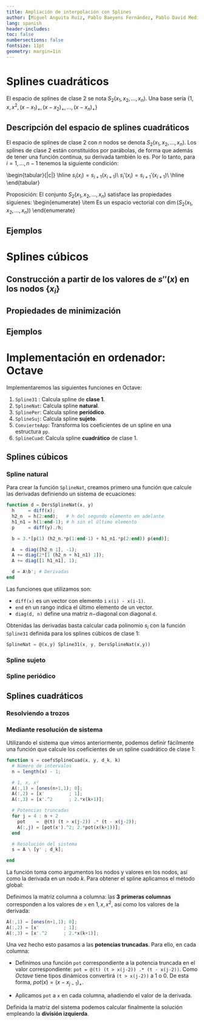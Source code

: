 ```yaml
---
title: Ampliación de interpolación con Splines
author: [Miguel Anguita Ruiz, Pablo Baeyens Fernández, Pablo David Medina Sánchez, Ruben Morales Pérez, Francisco Javier Morales Piqueras]
lang: spanish
header-includes:
toc: false
numbersections: false
fontsize: 11pt
geometry: margin=1in
---
```


# Splines cuadráticos

El espacio de splines de clase 2 se nota $S_2(x_1,x_2,...,x_n)$.
Una base sería $\{1,x,x^2,(x-x_1)_+,(x-x_2)_+,...,(x-x_n)_+\}$

## Descripción del espacio de splines cuadráticos
El espacio de splines de clase 2 con $n$ nodos se denota $S_2(x_1,x_2,...,x_n)$.
Los splines de clase 2 están constituidos por parábolas, de forma que además de
tener una función continua, su derivada también lo es.
Por lo tanto, para $i=1,...,n-1$ tenemos la siguiente condición:

\begin{tabular}{|c|}
   \hline
   $s_i(x_i)=s_{i+1}(x_{i+1})$\\
   $s_i'(x_i)=s_{i+1}'(x_{i+1})$\\
   \hline
\end{tabular}

Proposición:<!---Ponerlo esto mejor, con mejor formato-->
El conjunto $S_2(x_1,x_2,...,x_n)$ satisface las propiedades siguienes:
\begin{enumerate}
  \item Es un espacio vectorial con $\dim(S_2(x_1,x_2,...,x_n))$
\end{enumerate}


## Ejemplos


# Splines cúbicos

## Construcción a partir de los valores de $s''(x)$ en los nodos $\{x_i\}$

## Propiedades de minimización

## Ejemplos

# Implementación en ordenador: Octave

Implementaremos las siguientes funciones en Octave:

1. `Spline31` : Calcula spline de **clase 1**.
1. `SplineNat`: Calcula spline **natural**.
2. `SplinePer`: Calcula spline **periódico**.
3. `SplineSuj`: Calcula spline **sujeto**.
5. `ConvierteApp`: Transforma los coeficientes de un spline en una
 estructura `pp`.
8. `SplineCuad`: Calcula spline **cuadrático** de clase 1.


## Splines cúbicos

### Spline natural

Para crear la función `SplineNat`, creamos primero una función que calcule
las derivadas definiendo un sistema de ecuaciones:

```octave
function d = DersSplineNat(x, y)
  h     = diff(x);
  h2_n  = h(2:end);   # h del segundo elemento en adelante
  h1_n1 = h(1:end-1); # h sin el último elemento
  p     = diff(y)./h;

  b = 3.*[p(1) (h2_n.*p(1:end-1) + h1_n1.*p(2:end)) p(end)];

  A  = diag([h2_n 1], -1);
  A += diag(2*[1 (h2_n + h1_n1) 1]);
  A += diag([1 h1_n1], 1);

  d = A\b'; # Derivadas
end
```

Las funciones que utilizamos son:

- `diff(x)` es un vector con elemento `i` `x(i) - x(i-1)`.
- `end` en un rango indica el último elemento de un vector.
- `diag(d, n)` define una matriz $n-$diagonal con diagonal `d`.

Obtenidas las derivadas basta calcular cada polinomio $s_i$ con la función
`Spline31` definida para los splines cúbicos de clase 1:

```octave
SplineNat = @(x,y) Spline31(x, y, DersSplineNat(x,y))
```

### Spline sujeto
### Spline periódico

## Splines cuadráticos

### Resolviendo a trozos

### Mediante resolución de sistema

Utilizando el sistema que vimos anteriormente, podemos definir fácilmente una
función que calcule los coeficientes de un spline cuadrático de clase 1:

```octave
function s = coefsSplineCuad(x, y, d_k, k)
  # Número de intervalos
  n = length(x) - 1;

  # 1, x, x²
  A(:,1) = [ones(n+1,1); 0];
  A(:,2) = [x'         ; 1];
  A(:,3) = [x'.^2      ; 2.*x(k+1)];

  # Potencias truncadas
  for j = 4 : n + 2
    pot    =  @(t) (t > x(j-2)) .* (t - x(j-2));
    A(:,j) = [pot(x').^2; 2.*pot(x(k+1))];
  end

  # Resolución del sistema
  s = A \ [y' ; d_k];

end
```
La función toma como argumentos los nodos y valores en los nodos, así como
la derivada en un nodo $k$. Para obtener el spline aplicamos el método
global:

Definimos la matriz columna a columna: las **3 primeras columnas**
corresponden a los valores de `x` en $1, x, x^2$, así como los valores
de la derivada:

```octave
A(:,1) = [ones(n+1,1); 0];
A(:,2) = [x'         ; 1];
A(:,3) = [x'.^2      ; 2.*x(k+1)];
```

Una vez hecho esto pasamos a las **potencias truncadas**. Para ello, en cada
columna:

- Definimos una función `pot` correspondiente a la potencia truncada
en el valor correspondiente: `pot = @(t) (t > x(j-2)) .* (t - x(j-2))`.
Como *Octave* tiene tipos dinámicos convertirá `(t > x(j-2))` a $1$ o $0$.
De esta forma, $pot(x) = (x - x_{j-1})_+$.

- Aplicamos `pot` a `x` en cada columna, añadiendo el valor de la derivada.

Definida la matriz del sistema podemos calcular finalmente la solución empleando
la **división izquierda**.
